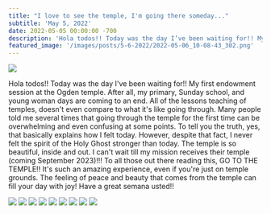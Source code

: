 ```yaml
---
title: "I love to see the temple, I'm going there someday..."
subtitle: 'May 5, 2022'
date: 2022-05-05 00:00:00 -700
description: 'Hola todos!! Today was the day I’ve been waiting for!! My first endowment session at the Ogden temple.'
featured_image: '/images/posts/5-6-2022/2022-05-06_10-08-43_302.png'
---
```

![](/images/posts/5-6-2022/2022-05-06_10-08-43_302.png)

Hola todos!! Today was the day I've been waiting for!! My first endowment session at the Ogden temple. After all, my primary, Sunday school, and young woman days are coming to an end. All of the lessons teaching of temples, doesn't even compare to what it's like going through. Many people told me several times that going through the temple for the first time can be overwhelming and even confusing at some points. To tell you the truth, yes, that basically explains how I felt today. However, despite that fact, I never felt the spirit of the Holy Ghost stronger than today. The temple is so beautiful, inside and out. I can't wait till my mission receives their temple (coming September 2023)!!! To all those out there reading this, GO TO THE TEMPLE!! It's such an amazing experience, even if you're just on temple grounds. The feeling of peace and beauty that comes from the temple can fill your day with joy! Have a great semana usted!!

<div class="gallery" data-columns="4">
    <img src="/images/posts/5-6-2022/2022-05-06_10-06-59_315.png">
    <img src="/images/posts/5-6-2022/2022-05-06_10-08-43_302.png">
    <img src="/images/posts/5-6-2022/2022-05-06_10-07-53_368.png">
    <img src="/images/posts/5-6-2022/2022-05-06_10-08-15_891.png">
    <img src="/images/posts/5-6-2022/2022-05-06_10-08-28_797.png">
    <img src="/images/posts/5-6-2022/2022-05-06_10-08-46_570.png">
    <img src="/images/posts/5-6-2022/2022-05-06_10-08-51_611.png">
    <img src="/images/posts/5-6-2022/2022-05-06_10-09-01_013.png">
    <img src="/images/posts/5-6-2022/2022-05-06_10-09-07_647.png">
</div>
